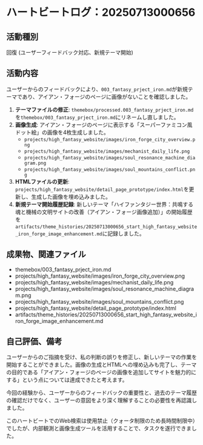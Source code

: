 # ハートビートログ：20250713000656

## 活動種別
回復 (ユーザーフィードバック対応、新規テーマ開始)

## 活動内容
ユーザーからのフィードバックにより、`003_fantasy_prject_iron.md`が新規テーマであり、アイアン・フォージのページに画像がないことを確認しました。

1.  **テーマファイルの修正**: `themebox/processed.003_fantasy_prject_iron.md`を`themebox/003_fantasy_prject_iron.md`にリネームし直しました。
2.  **画像生成**: アイアン・フォージのページに表示する「スーパーファミコン風ドット絵」の画像を4枚生成しました。
    *   `projects/high_fantasy_website/images/iron_forge_city_overview.png`
    *   `projects/high_fantasy_website/images/mechanist_daily_life.png`
    *   `projects/high_fantasy_website/images/soul_resonance_machine_diagram.png`
    *   `projects/high_fantasy_website/images/soul_mountains_conflict.png`
3.  **HTMLファイルの更新**: `projects/high_fantasy_website/detail_page_prototype/index.html`を更新し、生成した画像を埋め込みました。
4.  **新規テーマ開始履歴記録**: 新しいテーマ「ハイファンタジー世界：共鳴する魂と機械の文明サイトの改善（アイアン・フォージ画像追加）」の開始履歴を`artifacts/theme_histories/20250713000656_start_high_fantasy_website_iron_forge_image_enhancement.md`に記録しました。

## 成果物、関連ファイル
- themebox/003_fantasy_prject_iron.md
- projects/high_fantasy_website/images/iron_forge_city_overview.png
- projects/high_fantasy_website/images/mechanist_daily_life.png
- projects/high_fantasy_website/images/soul_resonance_machine_diagram.png
- projects/high_fantasy_website/images/soul_mountains_conflict.png
- projects/high_fantasy_website/detail_page_prototype/index.html
- artifacts/theme_histories/20250713000656_start_high_fantasy_website_iron_forge_image_enhancement.md

## 自己評価、備考
ユーザーからのご指摘を受け、私の判断の誤りを修正し、新しいテーマの作業を開始することができました。画像の生成とHTMLへの埋め込みも完了し、テーマの目的である「アイアン・フォージのページの画像を追加してサイトを魅力的にする」という点については達成できたと考えます。

今回の経験から、ユーザーからのフィードバックの重要性と、過去のテーマ履歴の確認だけでなく、ユーザーの意図をより深く理解することの必要性を再認識しました。

このハートビートでのWeb検索は使用禁止（クォータ制限のため長時間制限中）でしたが、内部観測と画像生成ツールを活用することで、タスクを遂行できました。